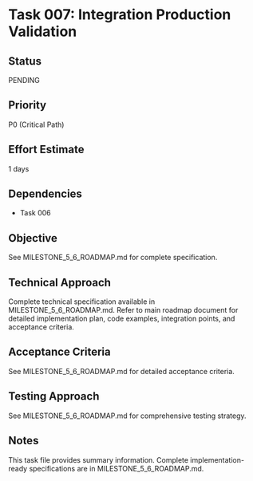 # Task 007: Integration Production Validation

## Status
PENDING

## Priority
P0 (Critical Path)

## Effort Estimate
1 days

## Dependencies
- Task 006

## Objective
See MILESTONE_5_6_ROADMAP.md for complete specification.

## Technical Approach
Complete technical specification available in MILESTONE_5_6_ROADMAP.md.
Refer to main roadmap document for detailed implementation plan, code examples, integration points, and acceptance criteria.

## Acceptance Criteria
See MILESTONE_5_6_ROADMAP.md for detailed acceptance criteria.

## Testing Approach
See MILESTONE_5_6_ROADMAP.md for comprehensive testing strategy.

## Notes
This task file provides summary information. Complete implementation-ready specifications are in MILESTONE_5_6_ROADMAP.md.
